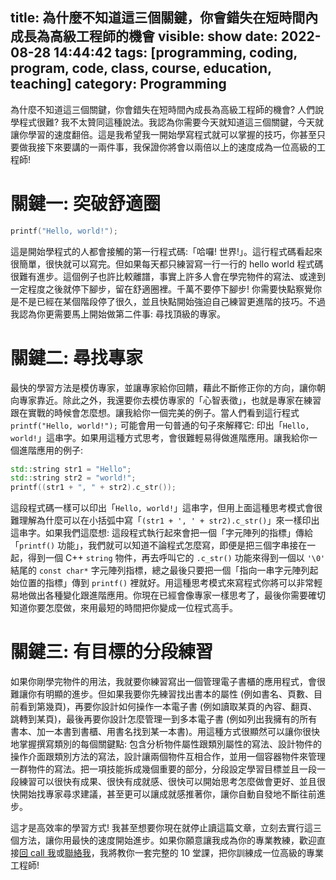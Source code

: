 title: 為什麼不知道這三個關鍵，你會錯失在短時間內成長為高級工程師的機會
visible: show
date: 2022-08-28 14:44:42
tags: [programming, coding, program, code, class, course, education, teaching]
category: Programming
---
為什麼不知道這三個關鍵，你會錯失在短時間內成長為高級工程師的機會? 人們說學程式很難? 我不太贊同這種說法。我認為你需要今天就知道這三個關鍵，今天就讓你學習的速度翻倍。這是我希望我一開始學寫程式就可以掌握的技巧，你甚至只要做我接下來要講的一兩件事，我保證你將會以兩倍以上的速度成為一位高級的工程師!

<!--more-->

# 關鍵一: 突破舒適圈
```c
printf("Hello, world!");
```
這是開始學程式的人都會接觸的第一行程式碼:「哈囉! 世界!」。這行程式碼看起來很簡單，很快就可以寫完。但如果每天都只練習寫一行一行的 hello world 程式碼很難有進步。這個例子也許比較離譜，事實上許多人會在學完物件的寫法、或達到一定程度之後就停下腳步，留在舒適圈裡。千萬不要停下腳步! 你需要快點察覺你是不是已經在某個階段停了很久，並且快點開始強迫自己練習更進階的技巧。不過我認為你更需要馬上開始做第二件事: 尋找頂級的專家。

# 關鍵二: 尋找專家
最快的學習方法是模仿專家，並讓專家給你回饋，藉此不斷修正你的方向，讓你朝向專家靠近。除此之外，我還要你去模仿專家的「心智表徵」，也就是專家在練習跟在實戰的時候會怎麼想。讓我給你一個完美的例子。當人們看到這行程式 `printf("Hello, world!");` 可能會用一句普通的句子來解釋它: 印出「`Hello, world!`」這串字。如果用這種方式思考，會很難輕易得做進階應用。讓我給你一個進階應用的例子:
```cpp
std::string str1 = "Hello";
std::string str2 = "world!";
printf((str1 + ", " + str2).c_str());
```
這段程式碼一樣可以印出「`Hello, world!`」這串字，但用上面這種思考模式會很難理解為什麼可以在小括弧中寫「`(str1 + ', ' + str2).c_str()`」來一樣印出這串字。如果我們這麼想: 這段程式執行起來會把一個「字元陣列的指標」傳給「`printf()` 功能」，我們就可以知道不論程式怎麼寫，即便是把三個字串接在一起，得到一個 C++ `string` 物件，再去呼叫它的 `.c_str()` 功能來得到一個以 `'\0'` 結尾的 `const char*` 字元陣列指標，總之最後只要把一個「指向一串字元陣列起始位置的指標」傳到 `printf()` 裡就好。用這種思考模式來寫程式你將可以非常輕易地做出各種變化跟進階應用。你現在已經會像專家一樣思考了，最後你需要確切知道你要怎麼做，來用最短的時間把你變成一位程式高手。

# 關鍵三: 有目標的分段練習
如果你剛學完物件的用法，我就要你練習寫出一個管理電子書櫃的應用程式，會很難讓你有明顯的進步。但如果我要你先練習找出書本的屬性 (例如書名、頁數、目前看到第幾頁)，再要你設計如何操作一本電子書 (例如讀取某頁的內容、翻頁、跳轉到某頁)，最後再要你設計怎麼管理一到多本電子書 (例如列出我擁有的所有書本、加一本書到書櫃、用書名找到某一本書)。用這種方式很顯然可以讓你很快地掌握撰寫類別的每個關鍵點: 包含分析物件屬性跟類別屬性的寫法、設計物件的操作介面跟類別方法的寫法，設計讓兩個物件互相合作，並用一個容器物件來管理一群物件的寫法。把一項技能拆成幾個重要的部分，分段設定學習目標並且一段一段練習可以很快有成果、很快有成就感、很快可以開始思考怎麼做會更好、並且很快開始找專家尋求建議，甚至更可以讓成就感推著你，讓你自動自發地不斷往前進步。

這才是高效率的學習方式! 我甚至想要你現在就停止讀這篇文章，立刻去實行這三個方法，讓你用最快的速度開始進步。如果你願意讓我成為你的專業教練，歡迎直接<a href="tel:+886921-613-978">回 call 我</a>或[聯絡我](/about#Contact-Information)，我將教你一套完整的 10 堂課，把你訓練成一位高級的專業工程師!

